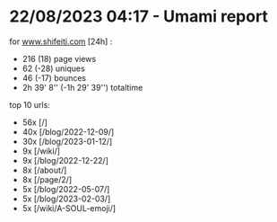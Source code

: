 # 22/08/2023 04:17 - Umami report
for www.shifeiti.com [24h] :

 - 216 (18) page views
 - 62 (-28) uniques
 - 46 (-17) bounces
 - 2h 39' 8'' (-1h 29' 39'') totaltime


top 10 urls:
 - 56x [/]
 - 40x [/blog/2022-12-09/]
 - 30x [/blog/2023-01-12/]
 - 9x [/wiki/]
 - 9x [/blog/2022-12-22/]
 - 8x [/about/]
 - 8x [/page/2/]
 - 5x [/blog/2022-05-07/]
 - 5x [/blog/2023-02-03/]
 - 5x [/wiki/A-SOUL-emoji/]


